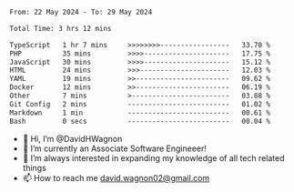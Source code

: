 <!--START_SECTION:waka-->

```txt
From: 22 May 2024 - To: 29 May 2024

Total Time: 3 hrs 12 mins

TypeScript   1 hr 7 mins     >>>>>>>>-----------------   33.70 %
PHP          35 mins         >>>>---------------------   17.75 %
JavaScript   30 mins         >>>>---------------------   15.12 %
HTML         24 mins         >>>----------------------   12.03 %
YAML         19 mins         >>-----------------------   09.62 %
Docker       12 mins         >>-----------------------   06.19 %
Other        7 mins          >------------------------   03.88 %
Git Config   2 mins          -------------------------   01.02 %
Markdown     1 min           -------------------------   00.61 %
Bash         0 secs          -------------------------   00.04 %
```

<!--END_SECTION:waka-->

- 👋 Hi, I’m @DavidHWagnon
- 👀 I’m currently an Associate Software Engineeer!
- 🌱 I’m always interested in expanding my knowledge of all tech related things
- 📫 How to reach me david.wagnon02@gmail.com

<!---
DavidHWagnon/DavidHWagnon is a ✨ special ✨ repository because its `README.md` (this file) appears on your GitHub profile.
You can click the Preview link to take a look at your changes.
--->
